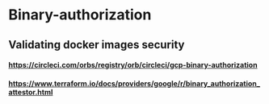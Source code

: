 # Binary-authorization

## Validating docker images security

#### https://circleci.com/orbs/registry/orb/circleci/gcp-binary-authorization

#### https://www.terraform.io/docs/providers/google/r/binary_authorization_attestor.html
